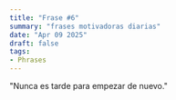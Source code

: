 ```yaml
---
title: "Frase #6"
summary: "frases motivadoras diarias"
date: "Apr 09 2025"
draft: false
tags:
- Phrases
---
```


"Nunca es tarde para empezar de nuevo."

